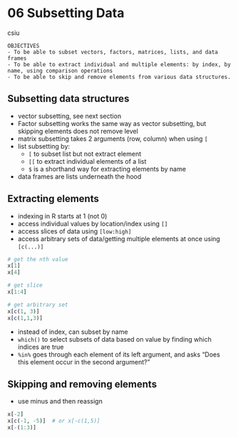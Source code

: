 # 06 Subsetting Data
csiu  



```
OBJECTIVES
- To be able to subset vectors, factors, matrices, lists, and data frames
- To be able to extract individual and multiple elements: by index, by name, using comparison operations
- To be able to skip and remove elements from various data structures.
```

## Subsetting data structures

- vector subsetting, see next section
- Factor subsetting works the same way as vector subsetting, but skipping elements does not remove level
- matrix subsetting takes 2 arguments (row, column) when using `[`
- list subsetting by:
    - `[` to subset list but not extract element
    - `[[` to extract individual elements of a list
    - `$` is a shorthand way for extracting elements by name
- data frames are lists underneath the hood

## Extracting elements

- indexing in R starts at 1 (not 0)
- access individual values by location/index using `[]`
- access slices of data using `[low:high]`
- access arbitrary sets of data/getting multiple elements at once using `[c(...)]`


```r
# get the nth value
x[1]
x[4]

# get slice
x[1:4]

# get arbitrary set
x[c(1, 3)]
x[c(1,1,3)]
```

- instead of index, can subset by name
- `which()` to select subsets of data based on value by finding which indices are true
- `%in%` goes through each element of its left argument, and asks “Does this element occur in the second argument?”

## Skipping and removing elements

- use minus and then reassign


```r
x[-2]
x[c(-1, -5)]  # or x[-c(1,5)]
x[-(1:3)]
```
